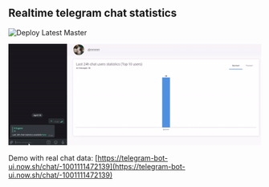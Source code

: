 ## Realtime telegram chat statistics 

![Deploy Latest Master](https://github.com/EugeneDraitsev/telegram-bot-ui/workflows/Deploy%20Latest%20Master/badge.svg)

![demo.gif](.github/demo.gif)

Demo with real chat data: [https://telegram-bot-ui.now.sh/chat/-1001111472139](https://telegram-bot-ui.now.sh/chat/-1001111472139)
